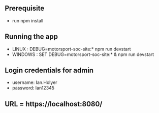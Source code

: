 ## Prerequisite
- run npm install
## Running the app
- LINUX : DEBUG=motorsport-soc-site:* npm run devstart
- WINDOWS : SET DEBUG=motorsport-soc-site:* & npm run devstart
## Login credentials for admin
- username: Ian.Holyer
- password: Ian12345
## URL = https://localhost:8080/
